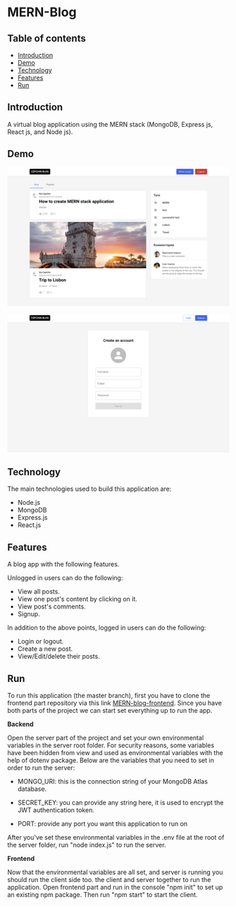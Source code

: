 # MERN-Blog

## Table of contents

- [Introduction](#introduction)
- [Demo](#demo)
- [Technology](#technology)
- [Features](#features)
- [Run](#run)

## Introduction

A virtual blog application using the MERN stack (MongoDB, Express js, React js, and Node js).

## Demo

![Image description](screenshot-1.png)

![Image description](screenshot-2.png)

<!-- This application is deployed on Heroku and can be accessed through the following link:

[MERN Blog on Heroku](https://mern-blog-01.herokuapp.com/)
 -->
## Technology

The main technologies used to build this application are:

- Node.js 
- MongoDB 
- Express.js 
- React.js 

## Features

A blog app with the following features.

Unlogged in users can do the following:

- View all posts.
- View one post's content by clicking on it.
- View post's comments.
- Signup.

In addition to the above points, logged in users can do the following:

- Login or logout.
- Create a new post.
- View/Edit/delete their posts.

## Run

To run this application (the master branch), first you have to clone the frontend part repository via this link [MERN-blog-frontend](https://github.com/goodelias/goodelias.github.io/tree/master/mern-blog-frontend). Since you have both parts of the project we can start set everything up to run the app.

**Backend**

Open the server part of the project and set your own environmental variables in the server root folder. For security reasons, some variables have been hidden from view and used as environmental variables with the help of dotenv package. Below are the variables that you need to set in order to run the server:

- MONGO_URI: this is the connection string of your MongoDB Atlas database.

- SECRET_KEY: you can provide any string here, it is used to encrypt the JWT authentication token.

- PORT: provide any port you want this application to run on

After you've set these environmental variables in the .env file at the root of the server folder, run "node index.js" to run the server.

**Frontend**


Now that the environmental variables are all set, and server is running you should run the client side too. the client and server together to run the application. Open frontend part and run in the console "npm init" to set up an existing npm package. Then run "npm start" to start the client.
